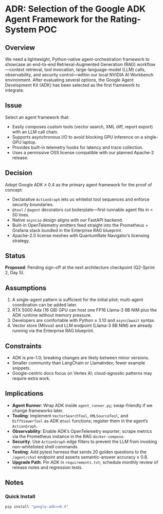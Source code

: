 # ADR: Selection of the Google ADK Agent Framework for the Rating-System POC

## Overview

We need a lightweight, Python-native agent-orchestration framework to showcase an end-to-end Retrieval-Augmented Generation (RAG) workflow—context retrieval, tool invocation, large-language-model (LLM) calls, observability, and security control—within our local NVIDIA AI Workbench environment. After evaluating several options, the Google Agent Development Kit (ADK) has been selected as the first framework to integrate.

## Issue

Select an agent framework that:

- Easily composes custom tools (vector search, XML diff, report export) with an LLM call chain.
- Supports asynchronous I/O to avoid blocking GPU inference on a single-GPU laptop.
- Provides built-in telemetry hooks for latency and trace collection.
- Uses a permissive OSS license compatible with our planned Apache-2 release.

## Decision

Adopt Google ADK ≥ 0.4 as the primary agent framework for the proof of concept:

- Declarative `ActionGraph` lets us whitelist tool sequences and enforce security boundaries.  
- `@tool` / `@agent` decorators cut boilerplate—first runnable agent fits in < 50 lines.  
- Native `asyncio` design aligns with our FastAPI backend.  
- Built-in OpenTelemetry emitters feed straight into the Prometheus + Grafana stack bundled in the Enterprise RAG blueprint.  
- Apache-2.0 license meshes with QuantumRate Navigator’s licensing strategy.

## Status

**Proposed**: Pending sign-off at the next architecture checkpoint (Q2-Sprint 2, Day 5).

## Assumptions

1. A single-agent pattern is sufficient for the initial pilot; multi-agent coordination can be added later.  
2. RTX 5000 Ada (16 GB) GPU can host one FP16 Llama-3 8B NIM plus the ADK runtime without memory pressure.  
3. Developers are comfortable with Python ≥ 3.10 and `async`/`await` syntax.  
4. Vector store (Milvus) and LLM endpoint (Llama-3 8B NIM) are already running via the Enterprise RAG blueprint.

## Constraints

- ADK is pre-1.0; breaking changes are likely between minor versions.  
- Smaller community than LangChain or LlamaIndex; fewer example snippets.  
- Google-centric docs focus on Vertex AI; cloud-agnostic patterns may require extra work.

## Implications

- **Agent Runner**: Wrap ADK inside `agent_runner.py`; swap-friendly if we change frameworks later.  
- **Tooling**: Implement `VectorSearchTool`, `XMLSourceTool`, and `DiffViewerTool` as ADK `@tool` functions; register them in the agent’s `ActionGraph`.  
- **Observability**: Enable ADK’s OpenTelemetry exporter; scrape metrics via the Prometheus instance in the RAG `docker-compose`.  
- **Security**: Use `ActionGraph` edge filters to prevent the LLM from invoking non-whitelisted shell commands.  
- **Testing**: Add pytest harness that sends 20 golden questions to the `/agent/chat` endpoint and asserts semantic-answer accuracy ≥ 0.8.  
- **Upgrade Path**: Pin ADK in `requirements.txt`; schedule monthly review of release notes and regression tests.

## Notes

### Quick Install

```bash
pip install "google-adk>=0.4"
